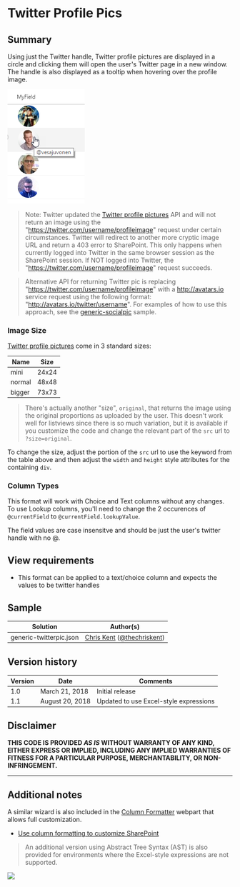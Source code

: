 # Twitter Profile Pics

## Summary

Using just the Twitter handle, Twitter profile pictures are displayed in a circle and clicking them will open the user's Twitter page in a new window. The handle is also displayed as a tooltip when hovering over the profile image.

![screenshot of the sample](./assets/screenshot.png)

> Note: Twitter updated the [Twitter profile pictures](https://developer.twitter.com/en/docs/accounts-and-users/user-profile-images-and-banners) API and will not return an image using the "https://twitter.com/username/profileimage" request under certain circumstances. Twitter will redirect to another more cryptic image URL and return a 403 error to SharePoint. This only happens when currently logged into Twitter in the same browser session as the SharePoint session. If NOT logged into Twitter, the "https://twitter.com/username/profileimage" request succeeds.

> Alternative API for returning Twitter pic is replacing "https://twitter.com/username/profileimage" with a http://avatars.io service request using the following format: "http://avatars.io/twitter/username". For examples of how to use this approach, see the [generic-socialpic](../generic-socialpic) sample.


### Image Size

[Twitter profile pictures](https://developer.twitter.com/en/docs/accounts-and-users/user-profile-images-and-banners) come in 3 standard sizes:

|Name|Size|
|---|:---:|
|mini|24x24|
|normal|48x48|
|bigger|73x73|

> There's actually another "size", `original`, that returns the image using the original proportions as uploaded by the user. This doesn't work well for listviews since there is so much variation, but it is available if you customize the code and change the relevant part of the `src` url to `?size=original`.

To change the size, adjust the portion of the `src` url to use the keyword from the table above and then adjust the `width` and `height` style attributes for the containing `div`.

### Column Types
This format will work with Choice and Text columns without any changes. To use Lookup columns, you'll need to change the 2 occurences of `@currentField` to `@currentField.lookupValue`.

The field values are case insensitve and should be just the user's twitter handle with no @.

## View requirements
- This format can be applied to a text/choice column and expects the values to be twitter handles

## Sample

Solution|Author(s)
--------|---------
generic-twitterpic.json | [Chris Kent](https://github.com/thechriskent) ([@thechriskent](https://twitter.com/thechriskent))

## Version history

Version|Date|Comments
-------|----|--------
1.0|March 21, 2018|Initial release
1.1|August 20, 2018|Updated to use Excel-style expressions

## Disclaimer
**THIS CODE IS PROVIDED *AS IS* WITHOUT WARRANTY OF ANY KIND, EITHER EXPRESS OR IMPLIED, INCLUDING ANY IMPLIED WARRANTIES OF FITNESS FOR A PARTICULAR PURPOSE, MERCHANTABILITY, OR NON-INFRINGEMENT.**

---

## Additional notes

A similar wizard is also included in the [Column Formatter](https://github.com/SharePoint/sp-dev-solutions/blob/master/solutions/ColumnFormatter/README.md) webpart that allows full customization.

- [Use column formatting to customize SharePoint](https://docs.microsoft.com/en-us/sharepoint/dev/declarative-customization/column-formatting)

> An additional version using Abstract Tree Syntax (AST) is also provided for environments where the Excel-style expressions are not supported.

<img src="https://pnptelemetry.azurewebsites.net/list-formatting/column-samples/generic-twitterpic" />
